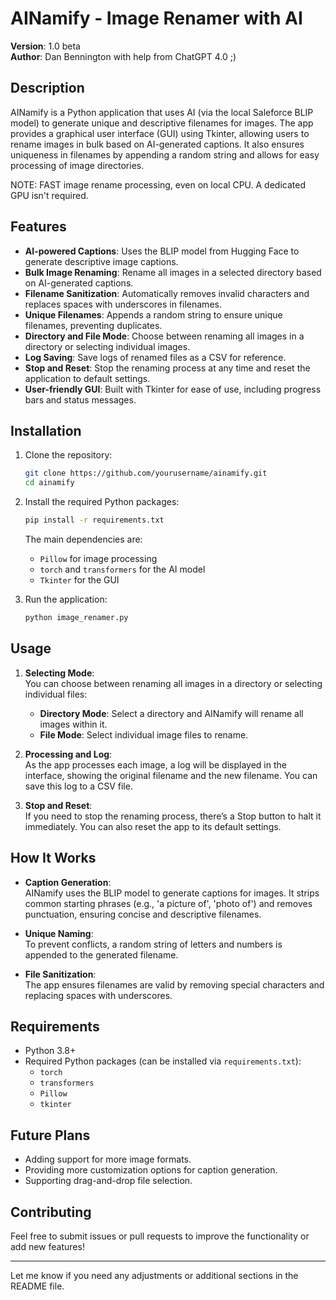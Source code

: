 # AINamify - Image Renamer with AI

**Version**: 1.0 beta  
**Author**: Dan Bennington with help from ChatGPT 4.0 ;)

## Description

AINamify is a Python application that uses AI (via the local Saleforce BLIP model) to generate unique and descriptive filenames for images. The app provides a graphical user interface (GUI) using Tkinter, allowing users to rename images in bulk based on AI-generated captions. It also ensures uniqueness in filenames by appending a random string and allows for easy processing of image directories.

NOTE: FAST image rename processing, even on local CPU. A dedicated GPU isn't required.

## Features

- **AI-powered Captions**: Uses the BLIP model from Hugging Face to generate descriptive image captions.
- **Bulk Image Renaming**: Rename all images in a selected directory based on AI-generated captions.
- **Filename Sanitization**: Automatically removes invalid characters and replaces spaces with underscores in filenames.
- **Unique Filenames**: Appends a random string to ensure unique filenames, preventing duplicates.
- **Directory and File Mode**: Choose between renaming all images in a directory or selecting individual images.
- **Log Saving**: Save logs of renamed files as a CSV for reference.
- **Stop and Reset**: Stop the renaming process at any time and reset the application to default settings.
- **User-friendly GUI**: Built with Tkinter for ease of use, including progress bars and status messages.

## Installation

1. Clone the repository:
   ```bash
   git clone https://github.com/yourusername/ainamify.git
   cd ainamify
   ```

2. Install the required Python packages:
   ```bash
   pip install -r requirements.txt
   ```

   The main dependencies are:
   - `Pillow` for image processing
   - `torch` and `transformers` for the AI model
   - `Tkinter` for the GUI

3. Run the application:
   ```bash
   python image_renamer.py
   ```

## Usage

1. **Selecting Mode**:  
   You can choose between renaming all images in a directory or selecting individual files:
   - **Directory Mode**: Select a directory and AINamify will rename all images within it.
   - **File Mode**: Select individual image files to rename.

2. **Processing and Log**:  
   As the app processes each image, a log will be displayed in the interface, showing the original filename and the new filename. You can save this log to a CSV file.

3. **Stop and Reset**:  
   If you need to stop the renaming process, there’s a Stop button to halt it immediately. You can also reset the app to its default settings.

## How It Works

- **Caption Generation**:  
  AINamify uses the BLIP model to generate captions for images. It strips common starting phrases (e.g., 'a picture of', 'photo of') and removes punctuation, ensuring concise and descriptive filenames.
  
- **Unique Naming**:  
  To prevent conflicts, a random string of letters and numbers is appended to the generated filename.
  
- **File Sanitization**:  
  The app ensures filenames are valid by removing special characters and replacing spaces with underscores.

## Requirements

- Python 3.8+
- Required Python packages (can be installed via `requirements.txt`):
  - `torch`
  - `transformers`
  - `Pillow`
  - `tkinter`

## Future Plans

- Adding support for more image formats.
- Providing more customization options for caption generation.
- Supporting drag-and-drop file selection.

## Contributing

Feel free to submit issues or pull requests to improve the functionality or add new features!

---

Let me know if you need any adjustments or additional sections in the README file.
